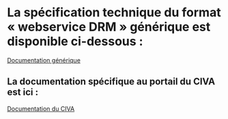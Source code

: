 # La spécification technique du format « webservice DRM » générique est disponible ci-dessous :

[Documentation générique](https://github.com/24eme/mutualisation-douane/tree/master/logiciels-tiers)

## La documentation spécifique au portail du CIVA est ici :

[Documentation du CIVA](https://github.com/24eme/giilda/tree/master/doc/logiciels_tiers/civa)

